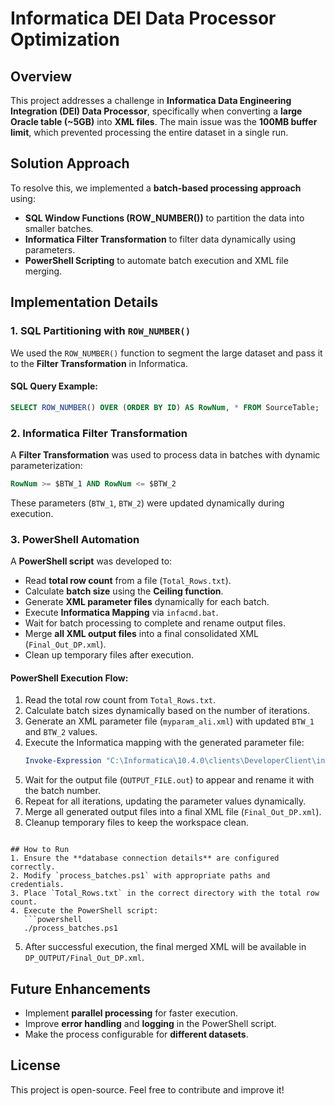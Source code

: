 # Informatica DEI Data Processor Optimization

## Overview
This project addresses a challenge in **Informatica Data Engineering Integration (DEI) Data Processor**, specifically when converting a **large Oracle table (~5GB)** into **XML files**. The main issue was the **100MB buffer limit**, which prevented processing the entire dataset in a single run. 

## Solution Approach
To resolve this, we implemented a **batch-based processing approach** using:
- **SQL Window Functions (ROW_NUMBER())** to partition the data into smaller batches.
- **Informatica Filter Transformation** to filter data dynamically using parameters.
- **PowerShell Scripting** to automate batch execution and XML file merging.

## Implementation Details
### 1. SQL Partitioning with `ROW_NUMBER()`
We used the `ROW_NUMBER()` function to segment the large dataset and pass it to the **Filter Transformation** in Informatica.

#### SQL Query Example:
```sql
SELECT ROW_NUMBER() OVER (ORDER BY ID) AS RowNum, * FROM SourceTable;
```

### 2. Informatica Filter Transformation
A **Filter Transformation** was used to process data in batches with dynamic parameterization:
```sql
RowNum >= $BTW_1 AND RowNum <= $BTW_2
```
These parameters (`BTW_1`, `BTW_2`) were updated dynamically during execution.

### 3. PowerShell Automation
A **PowerShell script** was developed to:
- Read **total row count** from a file (`Total_Rows.txt`).
- Calculate **batch size** using the **Ceiling function**.
- Generate **XML parameter files** dynamically for each batch.
- Execute **Informatica Mapping** via `infacmd.bat`.
- Wait for batch processing to complete and rename output files.
- Merge **all XML output files** into a final consolidated XML (`Final_Out_DP.xml`).
- Clean up temporary files after execution.

#### PowerShell Execution Flow:
1. Read the total row count from `Total_Rows.txt`.
2. Calculate batch sizes dynamically based on the number of iterations.
3. Generate an XML parameter file (`myparam_ali.xml`) with updated `BTW_1` and `BTW_2` values.
4. Execute the Informatica mapping with the generated parameter file:
   ```powershell
   Invoke-Expression "C:\Informatica\10.4.0\clients\DeveloperClient\infacmd\infacmd.bat ms RunMapping -dn INFA_DOM -sn Data_Integration_Service -un ali.sherif -pd ali.sherif123 -a APP_DP -m MID_DP -pf myparam_ali.xml"
   ```
5. Wait for the output file (`OUTPUT_FILE.out`) to appear and rename it with the batch number.
6. Repeat for all iterations, updating the parameter values dynamically.
7. Merge all generated output files into a final XML file (`Final_Out_DP.xml`).
8. Cleanup temporary files to keep the workspace clean.

```

## How to Run
1. Ensure the **database connection details** are configured correctly.
2. Modify `process_batches.ps1` with appropriate paths and credentials.
3. Place `Total_Rows.txt` in the correct directory with the total row count.
4. Execute the PowerShell script:
   ```powershell
   ./process_batches.ps1
   ```
5. After successful execution, the final merged XML will be available in `DP_OUTPUT/Final_Out_DP.xml`.

## Future Enhancements
- Implement **parallel processing** for faster execution.
- Improve **error handling** and **logging** in the PowerShell script.
- Make the process configurable for **different datasets**.

## License
This project is open-source. Feel free to contribute and improve it!

